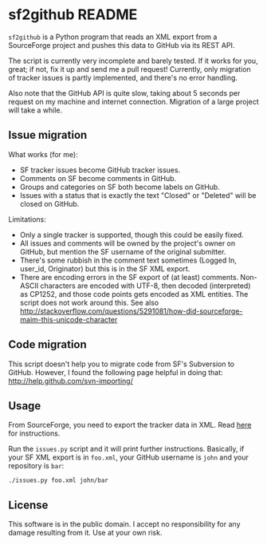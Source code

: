 sf2github README
================

`sf2github` is a Python program that reads an XML export from a SourceForge project and pushes this data to GitHub via its REST API.

The script is currently very incomplete and barely tested. If it works for you, great; if not, fix it up and send me a pull request! Currently, only migration of tracker issues is partly implemented, and there's no error handling.

Also note that the GitHub API is quite slow, taking about 5 seconds per request on my machine and internet connection. Migration of a large project will take a while.

Issue migration
---------------

What works (for me):

* SF tracker issues become GitHub tracker issues.
* Comments on SF become comments in GitHub.
* Groups and categories on SF both become labels on GitHub.
* Issues with a status that is exactly the text "Closed" or "Deleted" will be closed on GitHub.

Limitations:

* Only a single tracker is supported, though this could be easily fixed.
* All issues and comments will be owned by the project's owner on GitHub, but mention the SF username of the original submitter.
* There's some rubbish in the comment text sometimes (Logged In, user_id, Originator) but this is in the SF XML export.
* There are encoding errors in the SF export of (at least) comments. Non-ASCII characters are encoded with UTF-8, then decoded (interpreted) as CP1252, and those code points gets encoded as XML entities. The script does not work around this. See also http://stackoverflow.com/questions/5291081/how-did-sourceforge-maim-this-unicode-character

Code migration
--------------

This script doesn't help you to migrate code from SF's Subversion to GitHub. However, I found the following page helpful in doing that: http://help.github.com/svn-importing/

Usage
-----

From SourceForge, you need to export the tracker data in XML. Read [here](https://sourceforge.net/apps/trac/sourceforge/wiki/XML%20export) for instructions.

Run the `issues.py` script and it will print further instructions. Basically, if your SF XML export is in `foo.xml`, your GitHub username is `john` and your repository is `bar`:

    ./issues.py foo.xml john/bar

License
-------

This software is in the public domain. I accept no responsibility for any damage resulting from it. Use at your own risk.

